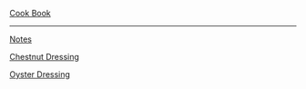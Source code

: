 [Cook Book](https://github.com/vmsmith/CookBook/blob/master/README.md)  

-----   

[Notes](https://github.com/vmsmith/CookBook/blob/master/notes.md)  

[Chestnut Dressing](https://github.com/vmsmith/CookBook/blob/master/misc_chestnut_dressing.md)  

[Oyster Dressing](https://github.com/vmsmith/CookBook/blob/master/misc_oyster_dressing.md)  

